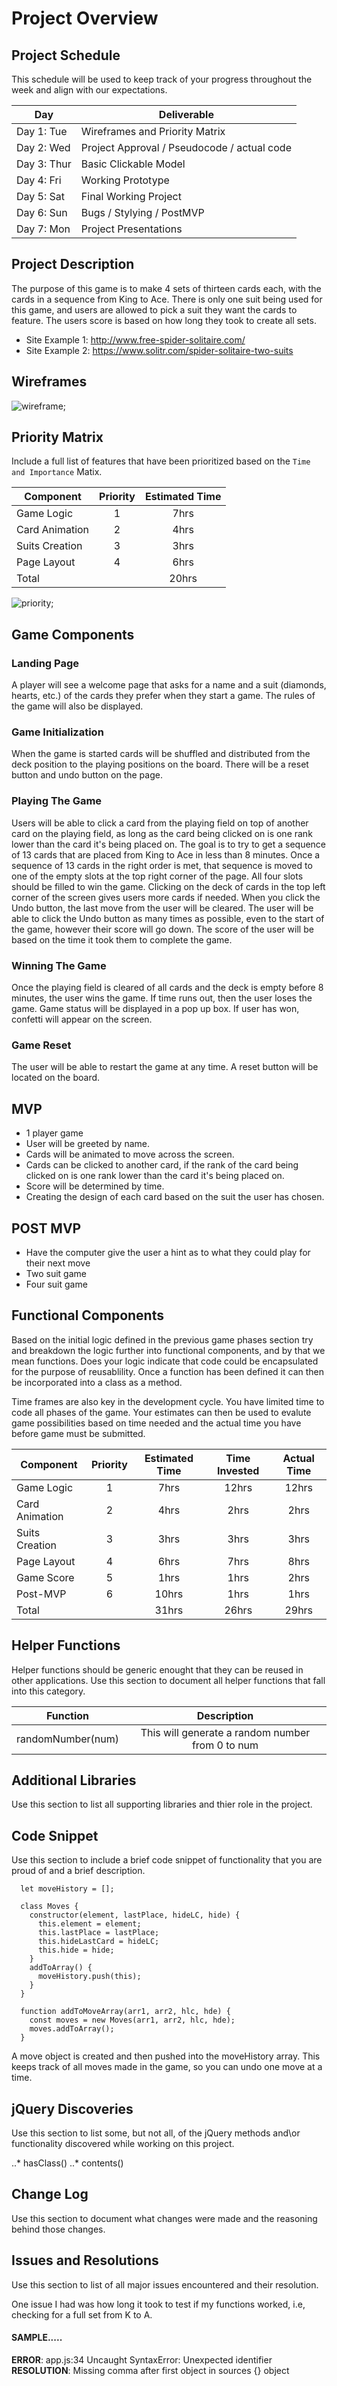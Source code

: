 # Project Overview

## Project Schedule

This schedule will be used to keep track of your progress throughout the week and align with our expectations.  

|  Day | Deliverable | 
|---|---| 
|Day 1: Tue| Wireframes and Priority Matrix|
|Day 2: Wed| Project Approval /  Pseudocode / actual code|
|Day 3: Thur| Basic Clickable Model |
|Day 4: Fri| Working Prototype |
|Day 5: Sat| Final Working Project |
|Day 6: Sun| Bugs / Stylying / PostMVP |
|Day 7: Mon| Project Presentations |


## Project Description

<!-- Use this section to describe your final project and perhaps any links to relevant sites that help convey the concept and/or functionality. -->

The purpose of this game is to make 4 sets of thirteen cards each, with the cards in a sequence from King to Ace. There is only one suit being used for this game, and users are allowed to pick a suit they want the cards to feature. The users score is based on how long they took to create all sets.
- Site Example 1: http://www.free-spider-solitaire.com/
- Site Example 2: https://www.solitr.com/spider-solitaire-two-suits

## Wireframes

<!-- Include images of your wireframes.  -->
![wireframe](images/wireframe.jpg);

## Priority Matrix

Include a full list of features that have been prioritized based on the `Time and Importance` Matix. 

| Component | Priority | Estimated Time |
| --- | :---: |  :---: |
| Game Logic | 1 | 7hrs| 
| Card Animation | 2 | 4hrs| 
| Suits Creation | 3 | 3hrs| 
| Page Layout | 4 | 6hrs| 
| Total |  | 20hrs| 

![priority](images/priority.jpg);

## Game Components

### Landing Page
<!-- What will a player see when they start your game? -->
A player will see a welcome page that asks for a name and a suit (diamonds, hearts, etc.) of the cards they prefer when they start a game. The rules of the game will also be displayed.

### Game Initialization
<!-- What will a player see when the game is started?  -->
When the game is started cards will be shuffled and distributed from the deck position to the playing positions on the board. There will be a reset button and undo button on the page.

### Playing The Game
<!-- What will be the flow of the game, what will the user be expected to do and what will the user expect from the game. -->
Users will be able to click a card from the playing field on top of another card on the playing field, as long as the card being clicked on is one rank lower than the card it's being placed on. The goal is to try to get a sequence of 13 cards that are placed from King to Ace in less than 8 minutes. Once a sequence of 13 cards in the right order is met, that sequence is moved to one of the empty slots at the top right corner of the page. All four slots should be filled to win the game. Clicking on the deck of cards in the top left corner of the screen gives users more cards if needed. When you click the Undo button, the last move from the user will be cleared. The user will be able to click the Undo button as many times as possible, even to the start of the game, however their score will go down. The score of the user will be based on the time it took them to complete the game.

### Winning The Game
<!-- What does it look like when the game ends, what determines winning or losing? -->
Once the playing field is cleared of all cards and the deck is empty before 8 minutes, the user wins the game. If time runs out, then the user loses the game. Game status will be displayed in a pop up box. If user has won, confetti will appear on the screen.

### Game Reset
<!-- How will the user restart the game once it has been completed. -->
The user will be able to restart the game at any time. A reset button will be located on the board.

## MVP 

<!-- Include the full list of features that will be part of your MVP  -->
- 1 player game
- User will be greeted by name.
- Cards will be animated to move across the screen.
- Cards can be clicked to another card, if the rank of the card being clicked on is one rank lower than the card it's being placed on.
- Score will be determined by time.
- Creating the design of each card based on the suit the user has chosen.

## POST MVP

<!-- Include the full list of features that you are considering for POST MVP -->
- Have the computer give the user a hint as to what they could play for their next move
- Two suit game
- Four suit game

## Functional Components

Based on the initial logic defined in the previous game phases section try and breakdown the logic further into functional components, and by that we mean functions.  Does your logic indicate that code could be encapsulated for the purpose of reusablility.  Once a function has been defined it can then be incorporated into a class as a method. 

Time frames are also key in the development cycle.  You have limited time to code all phases of the game.  Your estimates can then be used to evalute game possibilities based on time needed and the actual time you have before game must be submitted. 

| Component | Priority | Estimated Time | Time Invested | Actual Time |
| --- | :---: |  :---: | :---: | :---: |
| Game Logic | 1 | 7hrs| 12hrs | 12hrs |
| Card Animation | 2 | 4hrs| 2hrs | 2hrs |
| Suits Creation | 3 | 3hrs| 3hrs | 3hrs |
| Page Layout | 4 | 6hrs| 7hrs | 8hrs |
| Game Score | 5 | 1hrs| 1hrs | 2hrs |
| Post-MVP | 6 | 10hrs| 1hrs | 1hrs |
| Total |  | 31hrs| 26hrs | 29hrs |


## Helper Functions
Helper functions should be generic enought that they can be reused in other applications. Use this section to document all helper functions that fall into this category.

| Function | Description | 
| --- | :---: |
| randomNumber(num) | This will generate a random number from 0 to num | 

## Additional Libraries
 Use this section to list all supporting libraries and thier role in the project. 

## Code Snippet

Use this section to include a brief code snippet of functionality that you are proud of and a brief description. 

```
  let moveHistory = [];

  class Moves {
    constructor(element, lastPlace, hideLC, hide) {
      this.element = element;
      this.lastPlace = lastPlace;
      this.hideLastCard = hideLC;
      this.hide = hide;
    }
    addToArray() {
      moveHistory.push(this);
    }
  }

  function addToMoveArray(arr1, arr2, hlc, hde) {
    const moves = new Moves(arr1, arr2, hlc, hde);
    moves.addToArray();
  }
``` 
A move object is created and then pushed into the moveHistory array. This keeps track of all moves made in the game, so you can undo one move at a time.

## jQuery Discoveries
 Use this section to list some, but not all, of the jQuery methods and\or functionality discovered while working on this project.

 ..* hasClass()
 ..* contents()

## Change Log
 Use this section to document what changes were made and the reasoning behind those changes.  

## Issues and Resolutions
 Use this section to list of all major issues encountered and their resolution.

 One issue I had was how long it took to test if my functions worked, i.e, checking for a full set from K to A.

#### SAMPLE.....
**ERROR**: app.js:34 Uncaught SyntaxError: Unexpected identifier                                
**RESOLUTION**: Missing comma after first object in sources {} object
